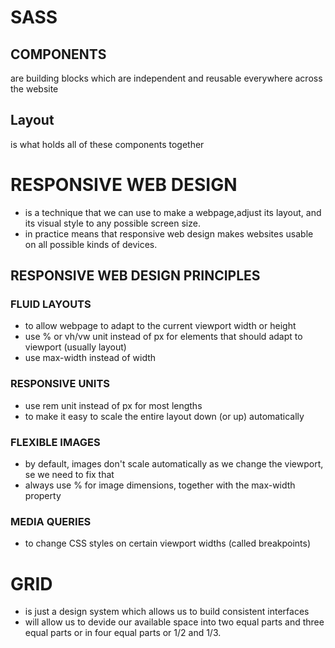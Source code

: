 # SASS

## COMPONENTS

are building blocks which are independent and reusable everywhere across the website

## Layout

is what holds all of these components together

# RESPONSIVE WEB DESIGN

- is a technique that we can use to make a webpage,adjust its layout, and its visual style to any possible screen size.
- in practice means that responsive web design makes websites usable on all possible kinds of devices.

## RESPONSIVE WEB DESIGN PRINCIPLES

### FLUID LAYOUTS

- to allow webpage to adapt to the current viewport width or height
- use % or vh/vw unit instead of px for elements that should adapt to viewport (usually layout)
- use max-width instead of width

### RESPONSIVE UNITS

- use rem unit instead of px for most lengths
- to make it easy to scale the entire layout down (or up) automatically

### FLEXIBLE IMAGES

- by default, images don't scale automatically as we change the viewport, se we need to fix that
- always use % for image dimensions, together with the max-width property

### MEDIA QUERIES

- to change CSS styles on certain viewport widths (called breakpoints)

# GRID

- is just a design system which allows us to build consistent interfaces
- will allow us to devide our available space into two equal parts and three equal parts or in four equal parts or 1/2 and 1/3.
